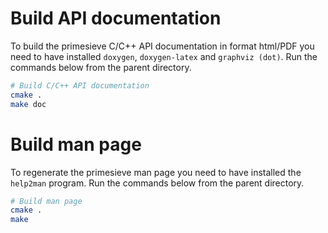 Build API documentation
=======================

To build the primesieve C/C++ API documentation in format html/PDF
you need to have installed ```doxygen```, ```doxygen-latex``` and
```graphviz (dot)```. Run the commands below from the parent
directory.

```bash
# Build C/C++ API documentation
cmake .
make doc
```

Build man page
==============

To regenerate the primesieve man page you need to have installed
the ```help2man``` program. Run the commands below from the parent
directory.

```bash
# Build man page
cmake .
make
```
